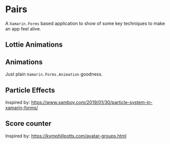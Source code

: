 # Pairs

A `Xamarin.Forms` based application to show of some key techniques to make an app feel alive.

## Lottie Animations

## Animations

Just plain `Xamarin.Forms.Animation` goodness.

## Particle Effects

Inspired by: https://www.xamboy.com/2019/01/30/particle-system-in-xamarin-forms/

## Score counter

Inspired by: https://kymphillpotts.com/avatar-groups.html

